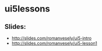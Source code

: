 # ui5lessons

Slides:
-------
- http://slides.com/romanvesely/ui5-intro
- http://slides.com/romanvesely/ui5-lesson1
